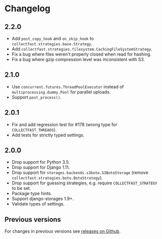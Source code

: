 # Changelog

## 2.2.0

- Add `post_copy_hook` and `on_skip_hook` to
  `collectfast.strategies.base.Strategy`.
- Add `collectfast.strategies.filesystem.CachingFileSystemStrategy`.
- Fix a bug where files weren't properly closed when read for hashing.
- Fix a bug where gzip compression level was inconsistent with S3.


## 2.1.0

- Use `concurrent.futures.ThreadPoolExecutor` instead of
  `multiprocessing.dummy.Pool` for parallel uploads.
- Support `post_process()`.

## 2.0.1

- Fix and add regression test for #178 (wrong type for `COLLECTFAST_THREADS`).
- Add tests for strictly typed settings.

## 2.0.0

- Drop support for Python 3.5.
- Drop support for Django 1.11.
- Drop support for `storages.backends.s3boto.S3BotoStorage` (remove
  `collectfast.strategies.boto.BotoStrategy`).
- Drop support for guessing strategies, e.g. require
  `COLLECTFAST_STRATEGY` to be set.
- Package type hints.
- Support django-storages 1.9+.
- Validate types of settings.

## Previous versions

For changes in previous versions see [releases on Github][releases].

[releases]: https://github.com/antonagestam/collectfast/releases
